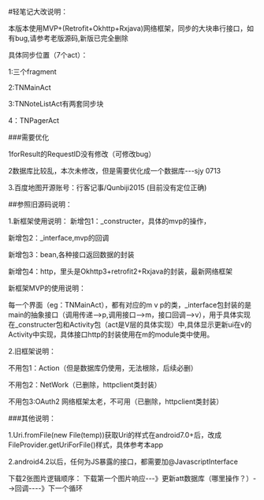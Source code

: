 #轻笔记大改说明：

本版本使用MVP+(Retrofit+Okhttp+Rxjava)网络框架，同步的大块串行接口，如有bug,请参考老版源码,新版已完全删除

具体同步位置（7个act）：

1:三个fragment

2:TNMainAct

3:TNNoteListAct有两套同步块

4：TNPagerAct

###需要优化

1forResult的RequestID没有修改（可修改bug）

2数据库比较乱，本次未修改，但是需要优化成一个数据库---sjy 0713

3.百度地图开源账号：行客记事/Qunbiji2015 (目前没有定位正确)

##参照旧源码说明：

1.新框架使用说明：
新增包1：_constructer，具体的mvp的操作，

新增包2：_interface,mvp的回调

新增包3：bean,各种接口返回数据的封装

新增包4：http，里头是Okhttp3+retrofit2+Rxjava的封装，最新网络框架

新框架MVP的使用说明：

每一个界面（eg：TNMainAct），都有对应的m v p的类，_interface包封装的是main的抽象接口（调用传递-->p,调用接口-->m，接口回调-->v），用于具体实现
在_constructer包和Activity包（act是V层的具体实现）中,具体显示更新ui在v的Activity中实现，具体接口http的封装使用在m的module类中使用。

2.旧框架说明：

不用包1：Action（但是数据库仍使用，无法根除，后续必删）

不用包2：NetWork（已删除，httpclient类封装）

不用包3:OAuth2 网络框架太老，不可用（已删除，httpclient类封装）


###其他说明：

1.Uri.fromFile(new File(temp))获取Uri的样式在android7.0+后，改成FileProvider.getUriForFile()样式，具体参考本app

2.android4.2以后，任何为JS暴露的接口，都需要加@JavascriptInterface

下载2张图片逻辑顺序：
 下载第一个图片响应---》更新att数据库（哪里操作？）-->回调----》下一个循环


